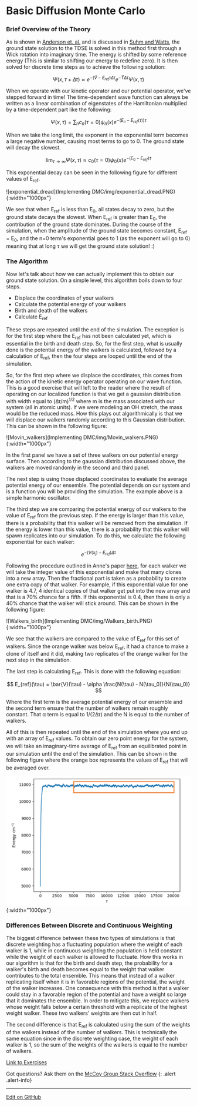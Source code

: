 # Basic Diffusion Monte Carlo

### Brief Overview of the Theory

As is shown in [Anderson et. al.](https://aip.scitation.org/doi/10.1063/1.432868) and is discussed
in [Suhm and Watts](https://doi.org/10.1016/0370-1573(91)90136-A), the ground state solution to the
TDSE is solved in this method first through a Wick rotation into imaginary time. The energy is shifted
by some reference energy (This is similar to shifting our energy to redefine zero). It is then solved for
discrete time steps as to achieve the following solution:

$$
\Psi(x, \tau + \Delta\tau) \approx e^{-(\hat{V} - E_{ref})\Delta\tau}e^{-\hat{T}\Delta\tau}\Psi(x, \tau)
$$

When we operate with our kinetic operator and our potential operator, we've stepped forward in time! The time-dependent wave function
can always be written as a linear combination of eigenstates of the Hamiltonian multiplied by a time-dependent part like the following:

$$
\Psi(x, \tau) = \sum_n c_n (\tau = 0)\psi_n(x)e^{-(E_n-E_{ref}(\tau))\tau}
$$

When we take the long 
limit, the exponent in the exponential term becomes a large negative number,
causing most terms to go to 0. The ground state will decay the slowest.

$$
\lim_{\tau \to \infty} \Psi(x, \tau) \approx c_0(\tau=0) \psi_0(x)e^{-(E_0-E_{ref})\tau}
$$

This exponential decay can be seen in the following figure for different values of E<sub>ref</sub>.

![exponential_dread](Implementing DMC/img/exponential_dread.PNG){:width="1000px"}

We see that when E<sub>ref</sub> is less than E<sub>0</sub>, all states decay to zero, but the ground state
decays the slowest. When E<sub>ref</sub> is greater than E<sub>0</sub>, the contribution of 
the ground state dominates. During the course of the simulation, when the amplitude of the ground state becomes constant,
E<sub>ref</sub> = E<sub>0</sub>, and the n=0 term's exponential goes to 1 (as the exponent
will go to 0) meaning that at long τ we will get the ground state solution! :)

### The Algorithm

Now let's talk about how we can actually implement this to obtain our ground state solution.
On a simple level, this algorithm boils down to four steps.

* Displace the coordinates of your walkers
* Calculate the potential energy of your walkers
* Birth and death of the walkers
* Calculate E<sub>ref</sub>

These steps are repeated until the end of the simulation. The exception is for the first step
where the E<sub>ref</sub> has not been calculated yet, which is essential in the birth and death step.
So, for the first step, what is usually done is the potential energy of the walkers is calculated, followed
by a calculation of E<sub>ref</sub>, then the four steps are looped until the end of the simulation.

So, for the first step where we displace the coordinates, this comes from the action of the kinetic
energy operator operating on our wave function. This is a good exercise that will left to the reader
where the result of operating on our localized function is that we get a gaussian distribution with width equal
to  (Δτ/m)<sup>1/2</sup> where m is the mass associated with our system (all in atomic units). If we were modeling an OH stretch, the mass would be the reduced mass. How this plays out algorithmically is that we will displace our walkers
randomly according to this Gaussian distribution. This can be shown in the following figure:

![Movin_walkers](Implementing DMC/img/Movin_walkers.PNG){:width="1000px"}

In the first panel we have a set of three walkers on our potential energy surface. Then according to the gaussian
distribution discussed above, the walkers are moved randomly in the second and third panel.

The next step is using those displaced coordinates to evaluate the average potential energy of our 
ensemble. The potential depends on our system and is a function you will be providing the simulation. The example
above is a simple harmonic oscillator.

The third step we are comparing the potential energy of our walkers to the value of E<sub>ref</sub> from
the previous step. If the energy is larger than this value, there is a probability that this walker will be 
removed from the simulation. If the energy is lower than this value, there is a probability that this walker will
spawn replicates into our simulation. To do this, we calculate the following exponential for each walker:

$$
e^{-(V(x_j)-E_{ref})\Delta\tau}
$$

Following the procedure outlined in Anne's paper [here](https://doi.org/10.1080/01442350600679347), for each walker we will
take the integer value of this exponential and make that many clones into a new array. Then the fractional part is taken
as a probability to create one extra copy of that walker. For example, if this exponential value for one walker is 4.7, 
4 identical copies of that walker get put into the new array and that is a 70% chance for a fifth. If this exponential 
is 0.4, then there is only a 40% chance that the walker will stick around. This can be shown in the following figure:

![Walkers_birth](Implementing DMC/img/Walkers_birth.PNG){:width="1000px"}

We see that the walkers are compared to the value of E<sub>ref</sub> for this set of walkers. Since the orange walker was 
below E<sub>ref</sub>, it had a chance to make a clone of itself and it did, making two replicates of the orange walker for
the next step in the simulation.

The last step is calculating E<sub>ref</sub>. This is done with the following equation:

$$
E_{ref}(\tau) = \bar{V}(\tau) - \alpha \frac{N(\tau) - N(\tau_0)}{N(\tau_0)}
$$

Where the first term is the average potential energy of our ensemble and the second term ensure
that the number of walkers remain roughly constant. That α term is equal to 1/(2Δτ) and the N is equal
to the number of walkers.

All of this is then repeated until the end of the simulation where you end up with an array of E<sub>ref</sub> values. To
obtain our zero point energy for the system, we will take an imaginary-time average of E<sub>ref</sub> from an equilibrated
point in our simulation until the end of the simulation. This can be shown in the following figure where the orange box represents
the values of E<sub>ref</sub> that will be averaged over.

![Calculating_E0](Implementing%20DMC/img/Calculating_E0.PNG){:width="1000px"}

### Differences Between Discrete and Continuous Weighting
The biggest difference between these two types of simulations is that discrete weighting has a fluctuating population where
the weight of each walker is 1, while in continuous weighting the population is held constant while the weight of each walker is allowed
to fluctuate. How this works in our algorithm is that for the birth and death step, the probability for a walker's birth and death becomes equal
to the weight that walker contributes to the total ensemble. This means that instead of a walker replicating itself when it is in favorable regions
of the potential, the weight of the walker increases. One consequence with this method is that a walker could stay in a favorable region
of the potential and have a weight so large that it dominates the ensemble. In order to mitigate this, we replace walkers whose weight falls
below a certain threshold with a replicate of the highest weight walker. These two walkers' weights are then cut in half.

The second difference is that E<sub>ref</sub> is calculated using the sum of the weights of the walkers instead of the number of walkers.
This is technically the same equation since in the discrete weighting case, the weight of each walker is 1, so the sum of the weights of the walkers
is equal to the number of walkers.

[Link to Exercises](https://mccoygroup.github.io/References/McCoy%20Group%20Code%20Academy/Exercises/)

Got questions? Ask them on the [McCoy Group Stack Overflow](https://stackoverflow.com/c/mccoygroup/questions/ask)
{: .alert .alert-info}

---

[Edit on GitHub](https://github.com/McCoyGroup/References/edit/gh-pages/References/Monte%20Carlo%20Methods/DMC.md)
